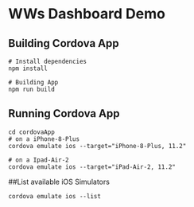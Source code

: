 # WWs Dashboard Demo


## Building Cordova App 
```
# Install dependencies
npm install

# Building App
npm run build
```

## Running Cordova App 
```
cd cordovaApp
# on a iPhone-8-Plus
cordova emulate ios --target="iPhone-8-Plus, 11.2"

# on a Ipad-Air-2
cordova emulate ios --target="iPad-Air-2, 11.2"
```

##List available iOS Simulators 
```
cordova emulate ios --list
```
